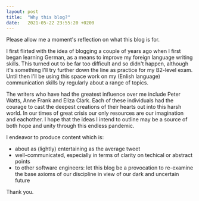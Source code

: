 ```yaml
---
layout: post
title:  "Why this blog?"
date:   2021-05-22 23:55:20 +0200
---
```


Please allow me a moment's reflection on what this blog is for.

I first flirted with the idea of blogging a couple of years ago when I first began learning German,
as a means to improve my foreign language writing skills.
This turned out to be far too difficult and so didn't happen,
although it's something I'll try further down the line as practice for my B2-level exam.
Until then I'll be using this space work on my (Enlish language) communication skills by regularly about a range of topics.

The writers who have had the greatest influence over me include Peter Watts, Anne Frank and Eliza Clark. 
Each of these individuals had the courage to cast the deepest creations of their hearts out into this harsh world.
In our times of great crisis our only resources are our imagination and eachother.
I hope that the ideas I intend to outline may be a source of both hope and unity through this endless pandemic.

I endeavor to produce content which is:
* about as (lightly) entertaining as the average tweet
* well-communicated, especially in terms of clarity on techical or abstract points
* to other software engineers: let this blog be a provocation to re-examine the base axioms of our discipline in view of our dark and uncertain future

Thank you.
